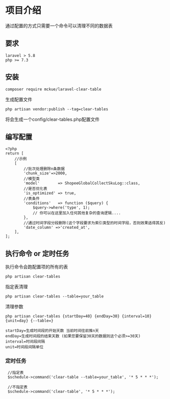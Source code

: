 # 项目介绍
通过配置的方式只需要一个命令可以清理不同的数据表
## 要求
```
laravel > 5.8
php >= 7.3
```
## 安装

```
composer require mckue/laravel-clear-table
```

生成配置文件
```
php artisan vendor:publish --tag=clear-tables
```

将会生成一个config/clear-tables.php配置文件

## 编写配置
```
<?php
return [
    //示例
    [
		//批次处理删除n条数据
      	'chunk_size'=>2000,
		//模型类
    	'model'        => ShopeeGlobalCollectSkuLog::class,
		//是否优化表
    	'is_optimized' => true,
		//表条件
    	'conditions'   => function ($query) {
    		$query->where('type', 1);
    		// 你可以在这里加入任何其他复杂的查询逻辑....
    	},
		//通过时间字段分段删除(这个字段要求为索引类型的时间字段，否则效果适得其反)
    	'date_column' =>'created_at',
    ],
];
```

## 执行命令 or 定时任务

执行命令会跑配置项的所有的表
```
php artisan clear-tables
```

指定表清理
``` 
php artisan clear-tables --table=your_table
```

清理参数
``` 
php artisan clear-tables {startDay=40} {endDay=30} {interval=10} {unit=day} {--table=}

startDay=生成时间段的开始天数 当前时间往前推n天
endDay=生成时间段的结束天数 (如果您要保留30天的数据则这个必须>=30天)
interval=时间段间隔
unit=时间段间隔单位
```

### 定时任务

```
 //指定表
 $schedule->command('clear-table --table=your_table', '* 5 * * *');

 //不指定表
 $schedule->command('clear-table', '* 5 * * *');
```
